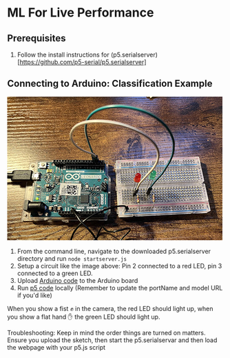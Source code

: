 # ML For Live Performance

## Prerequisites
1. Follow the install instructions for (p5.serialserver)[https://github.com/p5-serial/p5.serialserver]

## Connecting to Arduino: Classification Example
![arduino classification setup](https://github.com/adamdavidcole/creative-ml-for-web-july-2023/blob/main/day-4/images/arduino_classification_setup_1.jpg?raw=true)
1. From the command line, navigate to the downloaded p5.serialserver directory and run `node startserver.js`
2. Setup a circuit like the image above: Pin 2 connected to a red LED, pin 3 connected to a green LED.
3. Upload [Arduino code](https://github.com/adamdavidcole/creative-ml-for-web-july-2023/tree/main/day-4/Arduino_Connection_Examples/image_classifier/arduinio_classifier_code) to the Arduino board
4. Run [p5 code](https://github.com/adamdavidcole/creative-ml-for-web-july-2023/tree/main/day-4/Arduino_Connection_Examples/image_classifier) locally (Remember to update the portName and model URL if you'd like)

When you show a fist ✊ in the camera, the red LED should light up, when you show a flat hand ✋ the green LED should light up.

Troubleshooting:
Keep in mind the order things are turned on matters. Ensure you upload the sketch, then start the p5.serialservar and then load the webpage with your p5.js script
